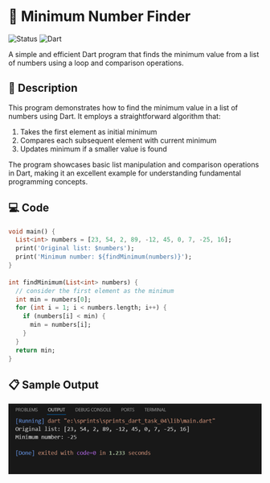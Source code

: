# 🔢 Minimum Number Finder
![Status](https://img.shields.io/badge/Status-Active-brightgreen)
![Dart](https://img.shields.io/badge/Dart-100%25-brightgreen)

A simple and efficient Dart program that finds the minimum value from a list of numbers using a loop and comparison operations.

## 📝 Description

This program demonstrates how to find the minimum value in a list of numbers using Dart. It employs a straightforward algorithm that:

1. Takes the first element as initial minimum
2. Compares each subsequent element with current minimum
3. Updates minimum if a smaller value is found

The program showcases basic list manipulation and comparison operations in Dart, making it an excellent example for understanding fundamental programming concepts.

## 💻 Code 

```dart
void main() {
  List<int> numbers = [23, 54, 2, 89, -12, 45, 0, 7, -25, 16];
  print('Original list: $numbers');
  print('Minimum number: ${findMinimum(numbers)}');
}

int findMinimum(List<int> numbers) {
  // consider the first element as the minimum
  int min = numbers[0];
  for (int i = 1; i < numbers.length; i++) {
    if (numbers[i] < min) {
      min = numbers[i];
    }
  }
  return min;
}
```
## 📋 Sample Output

<img src="lib/output.png" > 
